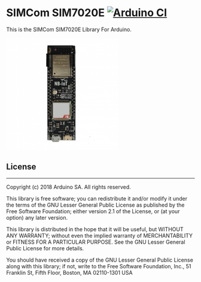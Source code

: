 # SIMCom SIM7020E [![Arduino CI](https://github.com/aungkhantmaw64/SIM7020E/actions/workflows/pio-workflow.yml/badge.svg)](https://github.com/aungkhantmaw64/SIM7020E/actions)

This is the SIMCom SIM7020E Library For Arduino.

<a href="https://store.ais.co.th/th/devio-nb-devkit-i.html"><img src="assets/images/devio_kit.png" height="300"/></a>

## License
---
Copyright (c) 2018 Arduino SA. All rights reserved.

This library is free software; you can redistribute it and/or
modify it under the terms of the GNU Lesser General Public
License as published by the Free Software Foundation; either
version 2.1 of the License, or (at your option) any later version.

This library is distributed in the hope that it will be useful,
but WITHOUT ANY WARRANTY; without even the implied warranty of
MERCHANTABILITY or FITNESS FOR A PARTICULAR PURPOSE. See the GNU
Lesser General Public License for more details.

You should have received a copy of the GNU Lesser General Public
License along with this library; if not, write to the Free Software
Foundation, Inc., 51 Franklin St, Fifth Floor, Boston, MA 02110-1301 USA